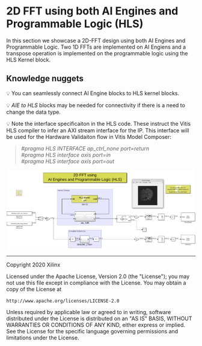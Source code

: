 # 2D FFT using both AI Engines and Programmable Logic (HLS)
In this section we showcase a 2D-FFT design using both AI Engines and Programmable Logic.
Two 1D FFTs are implemented on AI Engiens and a transpose operation is implemented on the programmable logic using the HLS Kernel block.

## Knowledge nuggets
:bulb: You can seamlessly connect AI Engine blocks to HLS kernel blocks.

:bulb: _AIE to HLS_ blocks may be needed for connectivity if there is a need to change the data type.

:bulb: Note the interface specificaiton in the HLS code. These instruct the Vitis HLS compiler to infer an AXI stream interface for the IP. This interface will be used for the Hardware Validaiton flow in Vitis Model Composer:
  
>*#pragma HLS INTERFACE ap_ctrl_none port=return*  
>*#pragma HLS interface axis port=in*  
>*#pragma HLS interface axis port=out*


<p align="center">
<img src="images/fft_2d_AIE_HLS_screen_shot.png">
</p>

------------
Copyright 2020 Xilinx

Licensed under the Apache License, Version 2.0 (the "License");
you may not use this file except in compliance with the License.
You may obtain a copy of the License at

    http://www.apache.org/licenses/LICENSE-2.0

Unless required by applicable law or agreed to in writing, software
distributed under the License is distributed on an "AS IS" BASIS,
WITHOUT WARRANTIES OR CONDITIONS OF ANY KIND, either express or implied.
See the License for the specific language governing permissions and
limitations under the License.
